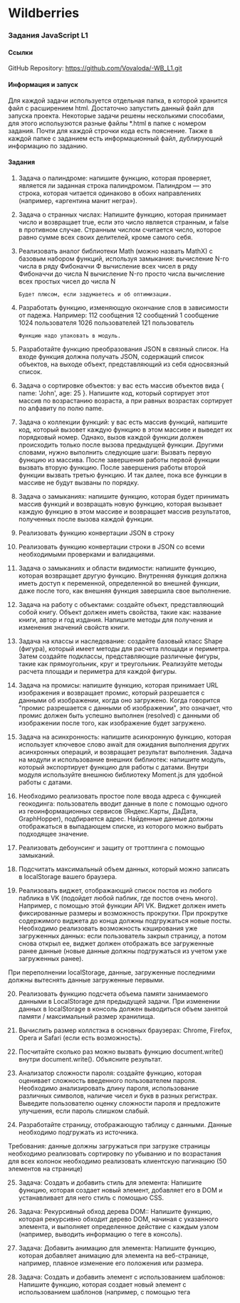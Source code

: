 # Wildberries

### Задания JavaScript L1

#### Ссылки

GitHub Repository: https://github.com/Vovaloda/-WB_L1.git

#### Информация и запуск

Для каждой задачи используется отдельная папка, в которой хранится файл с расширением html. Достаточно запустить данный файл для запуска проекта. Некоторые задачи решены несколькими способами, для этого испольузются разные файлы \*.html в папке с номером задания. Почти для каждой строчки кода есть пояснение.
Также в каждой папке с заданием есть информационный файл, дублирующий информацию по заданию.

#### Задания

1.  Задача о палиндроме: напишите функцию, которая проверяет, является ли заданная строка палиндромом. Палиндром — это строка, которая читается одинаково в обоих направлениях (например, «аргентина манит негра»).

2.  Задача о странных числах: Напишите функцию, которая принимает число и возвращает true, если это число является странным, и false в противном случае. Странным числом считается число, которое равно сумме всех своих делителей, кроме самого себя.

3.  Реализовать аналог библиотеки Math (можно назвать MathX) с базовым набором функций, используя замыкания:
    вычисление N-го числа в ряду Фибоначчи Ф
    вычисление всех чисел в ряду Фибоначчи до числа N
    вычисление N-го просто числа
    вычисление всех простых чисел до числа N

        Будет плюсом, если задумаетесь и об оптимизации.

4.  Разработать функцию, изменяющую окончание слов в зависимости от падежа. Например:
    112 сообщения
    12 сообщений
    1 сообщение
    1024 пользователя
    1026 пользователей
    121 пользователь

        Функцию надо упаковать в модуль.

5.  Разработайте функцию преобразования JSON в связный список. На входе функция должна получать JSON, содержащий список объектов, на выходе объект, представляющий из себя односвязный список.

6.  Задача о сортировке объектов: у вас есть массив объектов вида { name: 'John', age: 25 }. Напишите код, который сортирует этот массив по возрастанию возраста, а при равных возрастах сортирует по алфавиту по полю name.

7.  Задача о коллекции функций: у вас есть массив функций, напишите код, который вызовет каждую функцию в этом массиве и выведет их порядковый номер. Однако, вызов каждой функции должен происходить только после вызова предыдущей функции.
    Другими словами, нужно выполнить следующие шаги:
    Вызвать первую функцию из массива.
    После завершения работы первой функции вызвать вторую функцию.
    После завершения работы второй функции вызвать третью функцию.
    И так далее, пока все функции в массиве не будут вызваны по порядку.

8.  Задача о замыканиях: напишите функцию, которая будет принимать массив функций и возвращать новую функцию, которая вызывает каждую функцию в этом массиве и возвращает массив результатов, полученных после вызова каждой функции.

9.  Реализовать функцию конвертации JSON в строку

10. Реализовать функцию конвертации строки в JSON со всеми необходимыми проверками и валидациями.

11. Задача о замыканиях и области видимости: напишите функцию, которая возвращает другую функцию. Внутренняя функция должна иметь доступ к переменной, определенной во внешней функции, даже после того, как внешняя функция завершила свое выполнение.

12. Задача на работу с объектами: создайте объект, представляющий собой книгу. Объект должен иметь свойства, такие как: название книги, автор и год издания. Напишите методы для получения и изменения значений свойств книги.

13. Задача на классы и наследование: создайте базовый класс Shape (фигура), который имеет методы для расчета площади и периметра. Затем создайте подклассы, представляющие различные фигуры, такие как прямоугольник, круг и треугольник. Реализуйте методы расчета площади и периметра для каждой фигуры.

14. Задача на промисы: напишите функцию, которая принимает URL изображения и возвращает промис, который разрешается с данными об изображении, когда оно загружено. Когда говорится "промис разрешается с данными об изображении", это означает, что промис должен быть успешно выполнен (resolved) с данными об изображении после того, как изображение будет загружено.

15. Задача на асинхронность: напишите асинхронную функцию, которая использует ключевое слово await
    для ожидания выполнения других асинхронных операций, и возвращает результат выполнения.
    Задача на модули и использование внешних библиотек: напишите модуль, который экспортирует функцию для работы с датами. Внутри модуля используйте внешнюю библиотеку Moment.js для удобной работы с датами.

16. Необходимо реализовать простое поле ввода адреса с функцией геокодинга: пользователь вводит данные в поле с помощью одного из геоинформационных сервисов (Яндекс.Карты, ДаДата, GraphHopper), подбирается адрес. Найденные данные должны отображаться в выпадающем списке, из которого можно выбрать подходящее значение.

17. Реализовать дебоунсинг и защиту от троттлинга с помощью замыканий.

18. Подсчитать максимальный объем данных, который можно записать в localStorage вашего браузера.

19. Реализовать виджет, отображающий список постов из любого паблика в VK (подойдет любой паблик, где постов очень много). Например, с помощью этой функции API VK. Виджет должен иметь фиксированные размеры и возможность прокрутки. При прокрутке содержимого виджета до конца должны подгружаться новые посты. Необходимо реализовать возможность кэширования уже загруженных данных: если пользователь закрыл страницу, а потом снова открыл ее, виджет должен отображать все загруженные ранее данные (новые данные должны подгружаться из учетом уже загруженных ранее).

При переполнении localStorage, данные, загруженные последними должны вытеснять данные загруженные первыми.

20. Реализовать функцию подсчета объема памяти занимаемого данными в LocalStorage для предыдущей задачи. При изменении данных в localStorage в консоль должен выводиться объем занятой памяти / максимальный размер хранилища.

21. Вычислить размер коллстэка в основных браузерах: Chrome, Firefox, Opera и Safari (если есть возможность).

22. Посчитайте сколько раз можно вызвать функцию document.write() внутри document.write(). Объясните результат.

23. Анализатор сложности пароля: создайте функцию, которая оценивает сложность введенного пользователем пароля. Необходимо анализировать длину пароля, использование различных символов, наличие чисел и букв в разных регистрах. Выведите пользователю оценку сложности пароля и предложите улучшения, если пароль слишком слабый.

24. Разработайте страницу, отображающую таблицу с данными. Данные необходимо подгружать из источника.

Требования:
данные должны загружаться при загрузке страницы
необходимо реализовать сортировку по убыванию и по возрастания для всех колонок
необходимо реализовать клиентскую пагинацию (50 элементов на странице)

25. Задача: Создать и добавить стиль для элемента: Напишите функцию, которая создает новый элемент, добавляет его в DOM и устанавливает для него стиль с помощью CSS.

26. Задача: Рекурсивный обход дерева DOM:: Напишите функцию, которая рекурсивно обходит дерево DOM, начиная с указанного элемента, и выполняет определенное действие с каждым узлом (например, выводить информацию о теге в консоль).

27. Задача: Добавить анимацию для элемента: Напишите функцию, которая добавляет анимацию для элемента на веб-странице, например, плавное изменение его положения или размера.

28. Задача: Создать и добавить элемент с использованием шаблонов: Напишите функцию, которая создает новый элемент с использованием шаблонов (например, с помощью тега <template>) и добавляет его в DOM.

29. Задача: Взаимодействие с формами: Напишите функцию, которая получает данные из формы на веб-странице и выполняет определенные действия с этими данными, например, отправляет их на сервер или отображает всплывающее окно с результатами.
